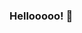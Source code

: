 ### Hellooooo! 👋

<!--
**SolarOfficial/solarofficial** is a ✨ _special_ ✨ repository because its `README.md` (this file) appears on your GitHub profile.

What's up everyone, My name is Auryn. I'm just your neighborhood discord.js developer! I am the Founder of HCReaper an upcoming Minecraft server!

I also have my own website! https://solardev.xyz

JavaScript is not all I know, I actually have started a bit of Python! I am still very new to coding so I am glad to be apart of GitHub now! I have always been into computers and stuff since I was like 6 years old!

I also have a dog named Vega and she is AWESOME! Here's a picture: https://solardev.xyz/secret.html

My main project at the moment is HCReaper (My minecraft server 😎)

Here are some things about me:


- 🔭 I’m currently working on: SolarDevelopment!
- 😄 Pronouns: He / Him
- ⚡ Fun fact: My favorite animal's are dogs!

